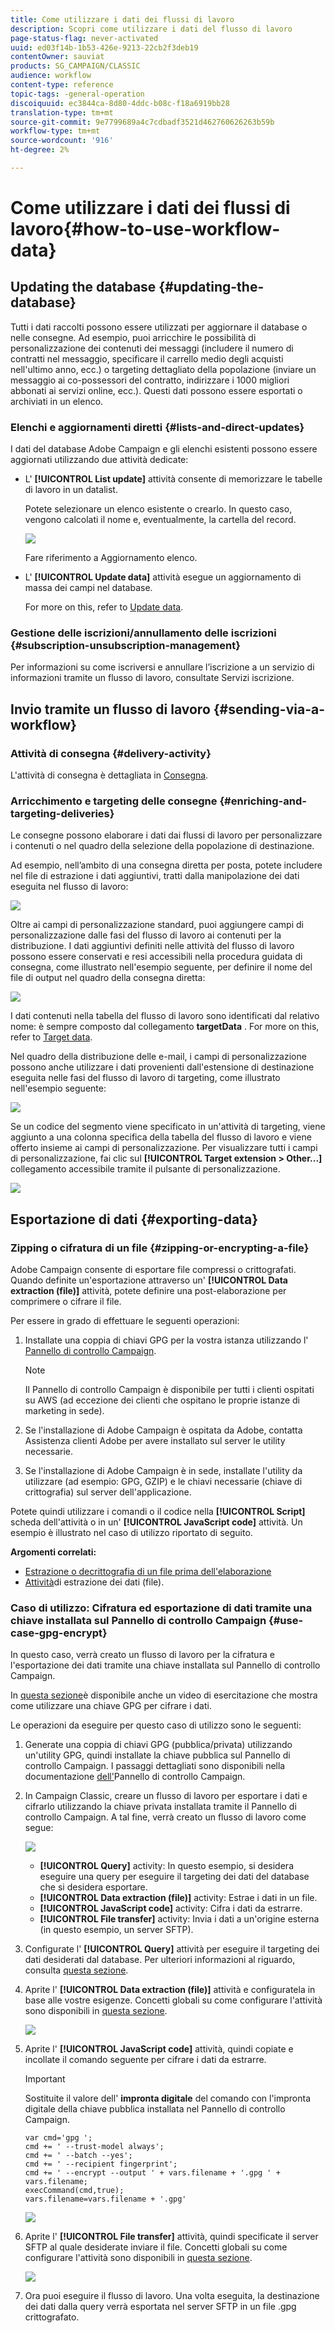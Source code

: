 ```yaml
---
title: Come utilizzare i dati dei flussi di lavoro
description: Scopri come utilizzare i dati del flusso di lavoro
page-status-flag: never-activated
uuid: ed03f14b-1b53-426e-9213-22cb2f3deb19
contentOwner: sauviat
products: SG_CAMPAIGN/CLASSIC
audience: workflow
content-type: reference
topic-tags: -general-operation
discoiquuid: ec3844ca-8d80-4ddc-b08c-f18a6919bb28
translation-type: tm+mt
source-git-commit: 9e7799689a4c7cdbadf3521d462760626263b59b
workflow-type: tm+mt
source-wordcount: '916'
ht-degree: 2%

---
```



# Come utilizzare i dati dei flussi di lavoro{#how-to-use-workflow-data}

## Updating the database {#updating-the-database}

Tutti i dati raccolti possono essere utilizzati per aggiornare il database o nelle consegne. Ad esempio, puoi arricchire le possibilità di personalizzazione dei contenuti dei messaggi (includere il numero di contratti nel messaggio, specificare il carrello medio degli acquisti nell&#39;ultimo anno, ecc.) o targeting dettagliato della popolazione (inviare un messaggio ai co-possessori del contratto, indirizzare i 1000 migliori abbonati ai servizi online, ecc.). Questi dati possono essere esportati o archiviati in un elenco.

### Elenchi e aggiornamenti diretti {#lists-and-direct-updates}

I dati del database Adobe Campaign  e gli elenchi esistenti possono essere aggiornati utilizzando due attività dedicate:

* L&#39; **[!UICONTROL List update]** attività consente di memorizzare le tabelle di lavoro in un datalist.

   Potete selezionare un elenco esistente o crearlo. In questo caso, vengono calcolati il nome e, eventualmente, la cartella del record.

   ![](assets/s_user_create_list.png)

   Fare riferimento a Aggiornamento [](../../workflow/using/list-update.md)elenco.

* L&#39; **[!UICONTROL Update data]** attività esegue un aggiornamento di massa dei campi nel database.

   For more on this, refer to [Update data](../../workflow/using/update-data.md).

### Gestione delle iscrizioni/annullamento delle iscrizioni {#subscription-unsubscription-management}

Per informazioni su come iscriversi e annullare l’iscrizione a un servizio di informazioni tramite un flusso di lavoro, consultate Servizi [](../../workflow/using/subscription-services.md)iscrizione.

## Invio tramite un flusso di lavoro {#sending-via-a-workflow}

### Attività di consegna {#delivery-activity}

L&#39;attività di consegna è dettagliata in [Consegna](../../workflow/using/delivery.md).

### Arricchimento e targeting delle consegne {#enriching-and-targeting-deliveries}

Le consegne possono elaborare i dati dai flussi di lavoro per personalizzare i contenuti o nel quadro della selezione della popolazione di destinazione.

Ad esempio, nell’ambito di una consegna diretta per posta, potete includere nel file di estrazione i dati aggiuntivi, tratti dalla manipolazione dei dati eseguita nel flusso di lavoro:

![](assets/s_advuser_add_data_postal_mail.png)

Oltre ai campi di personalizzazione standard, puoi aggiungere campi di personalizzazione dalle fasi del flusso di lavoro ai contenuti per la distribuzione. I dati aggiuntivi definiti nelle attività del flusso di lavoro possono essere conservati e resi accessibili nella procedura guidata di consegna, come illustrato nell&#39;esempio seguente, per definire il nome del file di output nel quadro della consegna diretta:

![](assets/s_advuser_using_additional_data.png)

I dati contenuti nella tabella del flusso di lavoro sono identificati dal relativo nome: è sempre composto dal collegamento **targetData** . For more on this, refer to [Target data](../../workflow/using/data-life-cycle.md#target-data).

Nel quadro della distribuzione delle e-mail, i campi di personalizzazione possono anche utilizzare i dati provenienti dall&#39;estensione di destinazione eseguita nelle fasi del flusso di lavoro di targeting, come illustrato nell&#39;esempio seguente:

![](assets/s_advuser_add_data_email.png)

Se un codice del segmento viene specificato in un&#39;attività di targeting, viene aggiunto a una colonna specifica della tabella del flusso di lavoro e viene offerto insieme ai campi di personalizzazione. Per visualizzare tutti i campi di personalizzazione, fai clic sul **[!UICONTROL Target extension > Other...]** collegamento accessibile tramite il pulsante di personalizzazione.

![](assets/s_advuser_segment_code_select.png)

## Esportazione di dati {#exporting-data}

### Zipping o cifratura di un file {#zipping-or-encrypting-a-file}

 Adobe Campaign consente di esportare file compressi o crittografati. Quando definite un&#39;esportazione attraverso un&#39; **[!UICONTROL Data extraction (file)]** attività, potete definire una post-elaborazione per comprimere o cifrare il file.

Per essere in grado di effettuare le seguenti operazioni:

1. Installate una coppia di chiavi GPG per la vostra istanza utilizzando l&#39; [Pannello di controllo Campaign](https://docs.adobe.com/content/help/en/control-panel/using/instances-settings/gpg-keys-management.html#encrypting-data).

   >[!NOTE]
   >
   >Il Pannello di controllo Campaign è disponibile per tutti i clienti ospitati su AWS (ad eccezione dei clienti che ospitano le proprie istanze di marketing in sede).

1. Se l&#39;installazione di  Adobe Campaign è ospitata da  Adobe, contatta  Assistenza clienti Adobe per avere installato sul server le utility necessarie.
1. Se l&#39;installazione di  Adobe Campaign è in sede, installate l&#39;utility da utilizzare (ad esempio: GPG, GZIP) e le chiavi necessarie (chiave di crittografia) sul server dell&#39;applicazione.

Potete quindi utilizzare i comandi o il codice nella **[!UICONTROL Script]** scheda dell&#39;attività o in un&#39; **[!UICONTROL JavaScript code]** attività. Un esempio è illustrato nel caso di utilizzo riportato di seguito.

**Argomenti correlati:**

* [Estrazione o decrittografia di un file prima dell&#39;elaborazione](../../workflow/using/importing-data.md#unzipping-or-decrypting-a-file-before-processing)
* [Attività](../../workflow/using/extraction--file-.md)di estrazione dei dati (file).

### Caso di utilizzo: Cifratura ed esportazione di dati tramite una chiave installata sul Pannello di controllo Campaign {#use-case-gpg-encrypt}

In questo caso, verrà creato un flusso di lavoro per la cifratura e l&#39;esportazione dei dati tramite una chiave installata sul Pannello di controllo Campaign.

In [questa sezione](https://docs.adobe.com/content/help/en/campaign-classic-learn/tutorials/administrating/control-panel-acc/gpg-key-management/using-a-gpg-key-to-encrypt-data.html)è disponibile anche un video di esercitazione che mostra come utilizzare una chiave GPG per cifrare i dati.

Le operazioni da eseguire per questo caso di utilizzo sono le seguenti:

1. Generate una coppia di chiavi GPG (pubblica/privata) utilizzando un&#39;utility GPG, quindi installate la chiave pubblica sul Pannello di controllo Campaign. I passaggi dettagliati sono disponibili nella documentazione [dell&#39;](https://docs.adobe.com/content/help/en/control-panel/using/instances-settings/gpg-keys-management.html#encrypting-data)Pannello di controllo Campaign.

1. In Campaign Classic, creare un flusso di lavoro per esportare i dati e cifrarlo utilizzando la chiave privata installata tramite il Pannello di controllo Campaign. A tal fine, verrà creato un flusso di lavoro come segue:

   ![](assets/gpg-workflow-encrypt.png)

   * **[!UICONTROL Query]** activity: In questo esempio, si desidera eseguire una query per eseguire il targeting dei dati del database che si desidera esportare.
   * **[!UICONTROL Data extraction (file)]** activity: Estrae i dati in un file.
   * **[!UICONTROL JavaScript code]** activity: Cifra i dati da estrarre.
   * **[!UICONTROL File transfer]** activity: Invia i dati a un&#39;origine esterna (in questo esempio, un server SFTP).

1. Configurate l&#39; **[!UICONTROL Query]** attività per eseguire il targeting dei dati desiderati dal database. Per ulteriori informazioni al riguardo, consulta [questa sezione](../../workflow/using/query.md).

1. Aprite l&#39; **[!UICONTROL Data extraction (file)]** attività e configuratela in base alle vostre esigenze. Concetti globali su come configurare l&#39;attività sono disponibili in [questa sezione](../../workflow/using/extraction--file-.md).

   ![](assets/gpg-data-extraction.png)

1. Aprite l&#39; **[!UICONTROL JavaScript code]** attività, quindi copiate e incollate il comando seguente per cifrare i dati da estrarre.

   >[!IMPORTANT]
   >
   >Sostituite il valore dell&#39; **impronta digitale** del comando con l&#39;impronta digitale della chiave pubblica installata nel Pannello di controllo Campaign.

   ```
   var cmd='gpg ';
   cmd += ' --trust-model always';
   cmd += ' --batch --yes';
   cmd += ' --recipient fingerprint';
   cmd += ' --encrypt --output ' + vars.filename + '.gpg ' + vars.filename;
   execCommand(cmd,true);
   vars.filename=vars.filename + '.gpg'
   ```

   ![](assets/gpg-script.png)

1. Aprite l&#39; **[!UICONTROL File transfer]** attività, quindi specificate il server SFTP al quale desiderate inviare il file. Concetti globali su come configurare l&#39;attività sono disponibili in [questa sezione](../../workflow/using/file-transfer.md).

   ![](assets/gpg-file-transfer.png)

1. Ora puoi eseguire il flusso di lavoro. Una volta eseguita, la destinazione dei dati dalla query verrà esportata nel server SFTP in un file .gpg crittografato.

